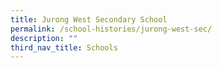 ```yaml
---
title: Jurong West Secondary School
permalink: /school-histories/jurong-west-sec/
description: ""
third_nav_title: Schools
---
```


